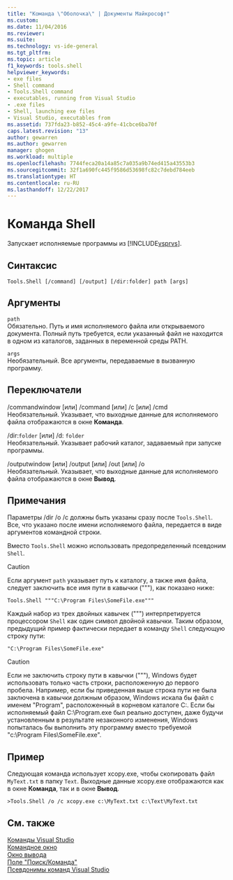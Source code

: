 ```yaml
---
title: "Команда \"Оболочка\" | Документы Майкрософт"
ms.custom: 
ms.date: 11/04/2016
ms.reviewer: 
ms.suite: 
ms.technology: vs-ide-general
ms.tgt_pltfrm: 
ms.topic: article
f1_keywords: tools.shell
helpviewer_keywords:
- exe files
- Shell command
- Tools.Shell command
- executables, running from Visual Studio
- .exe files
- Shell, launching exe files
- Visual Studio, executables from
ms.assetid: 737fda23-b852-45c4-a9fe-41cbce6ba70f
caps.latest.revision: "13"
author: gewarren
ms.author: gewarren
manager: ghogen
ms.workload: multiple
ms.openlocfilehash: 7744feca20a14a85c7a035a9b74ed415a43553b3
ms.sourcegitcommit: 32f1a690fc445f9586d53698fc82c7debd784eeb
ms.translationtype: HT
ms.contentlocale: ru-RU
ms.lasthandoff: 12/22/2017
---
```

# <a name="shell-command"></a>Команда Shell
Запускает исполняемые программы из [!INCLUDE[vsprvs](../../code-quality/includes/vsprvs_md.md)].  
  
## <a name="syntax"></a>Синтаксис  
  
```  
Tools.Shell [/command] [/output] [/dir:folder] path [args]  
```  
  
## <a name="arguments"></a>Аргументы  
 `path`  
 Обязательно. Путь и имя исполняемого файла или открываемого документа. Полный путь требуется, если указанный файл не находится в одном из каталогов, заданных в переменной среды PATH.  
  
 `args`  
 Необязательный. Все аргументы, передаваемые в вызванную программу.  
  
## <a name="switches"></a>Переключатели  
 /commandwindow [или] /command [или] /c [или] /cmd  
 Необязательный. Указывает, что выходные данные для исполняемого файла отображаются в окне **Команда**.  
  
 /dir:`folder` [или] /d: `folder`  
 Необязательный. Указывает рабочий каталог, задаваемый при запуске программы.  
  
 /outputwindow [или] /output [или] /out [или] /o  
 Необязательный. Указывает, что выходные данные для исполняемого файла отображаются в окне **Вывод**.  
  
## <a name="remarks"></a>Примечания  
 Параметры /dir /o /c должны быть указаны сразу после `Tools.Shell`. Все, что указано после имени исполняемого файла, передается в виде аргументов командной строки.  
  
 Вместо `Tools.Shell` можно использовать предопределенный псевдоним `Shell`.  
  
> [!CAUTION]
>  Если аргумент `path` указывает путь к каталогу, а также имя файла, следует заключить все имя пути в кавычки ("""), как показано ниже:  
  
```  
Tools.Shell """C:\Program Files\SomeFile.exe"""  
```  
  
 Каждый набор из трех двойных кавычек (""") интерпретируется процессором `Shell` как один символ двойной кавычки. Таким образом, предыдущий пример фактически передает в команду `Shell` следующую строку пути:  
  
```  
"C:\Program Files\SomeFile.exe"  
```  
  
> [!CAUTION]
>  Если не заключить строку пути в кавычки ("""), Windows будет использовать только часть строки, расположенную до первого пробела. Например, если бы приведенная выше строка пути не была заключена в кавычки должным образом, Windows искала бы файл с именем "Program", расположенный в корневом каталоге C:\. Если бы исполняемый файл C:\Program.exe был реально доступен, даже будучи установленным в результате незаконного изменения, Windows попыталась бы выполнить эту программу вместо требуемой "c:\Program Files\SomeFile.exe".  
  
## <a name="example"></a>Пример  
 Следующая команда использует xcopy.exe, чтобы скопировать файл `MyText.txt` в папку `Text`. Выходные данные xcopy.exe отображаются как в окне **Команда**, так и в окне **Вывод**.  
  
```  
>Tools.Shell /o /c xcopy.exe c:\MyText.txt c:\Text\MyText.txt  
```  
  
## <a name="see-also"></a>См. также  
 [Команды Visual Studio](../../ide/reference/visual-studio-commands.md)   
 [Командное окно](../../ide/reference/command-window.md)   
 [Окно вывода](../../ide/reference/output-window.md)   
 [Поле "Поиск/Команда"](../../ide/find-command-box.md)   
 [Псевдонимы команд Visual Studio](../../ide/reference/visual-studio-command-aliases.md)